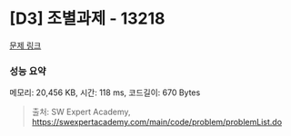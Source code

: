 # [D3] 조별과제 - 13218 

[문제 링크](https://swexpertacademy.com/main/code/problem/problemDetail.do?contestProbId=AXzjvCCq-PwDFASs) 

### 성능 요약

메모리: 20,456 KB, 시간: 118 ms, 코드길이: 670 Bytes



> 출처: SW Expert Academy, https://swexpertacademy.com/main/code/problem/problemList.do